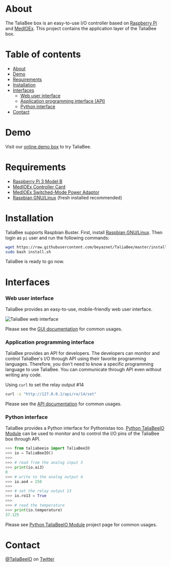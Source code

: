 About
=====
The TaliaBee box is an easy-to-use I/O controller based on [Raspberry Pi](https://www.raspberrypi.org/) and [MedIOEx](http://www.samm.com/en/medioex-raspberry-pi-industrial-controller-card). This project contains the application layer of the TaliaBee box.

Table of contents
=================

- [About](#about)
- [Demo](#demo)
- [Requirements](#requirements)
- [Installation](#installation)
- [Interfaces](#interfaces)
    - [Web user interface](#web-user-interface)
    - [Application programming interface (API)](#application-programming-interface)
    - [Python interface](#python-interface)
- [Contact](#contact)

Demo
====
Visit our [online demo box](http://demo.taliabee.io/) to try TaliaBee.

Requirements
============
- [Raspberry Pi 3 Model B](https://www.raspberrypi.org/products/raspberry-pi-3-model-b/)
- [MedIOEx Controller Card](http://www.samm.com/en/medioex-raspberry-pi-industrial-controller-card)
- [MedIOEx Switched-Mode Power Adaptor](http://www.samm.com/en/medioex-ms-4024-switched-mode-power-adaptor-24-volt-1-5-amper-smps)
- [Raspbian GNU/Linux](https://www.raspberrypi.org/downloads/raspbian/) (fresh installed recommended)

Installation
============
TaliaBee supports Raspbian Buster. First, install [Raspbian GNU/Linux](https://www.raspberrypi.org/downloads/raspbian/). Then login as `pi` user and run the following commands:

```bash
wget https://raw.githubusercontent.com/beyaznet/TaliaBee/master/installer/install.sh
sudo bash install.sh
```

TaliaBee is ready to go now.

Interfaces
==========

### Web user interface
TaliaBee provides an easy-to-use, mobile-friendly web user interface.

![TaliaBee web interface](/doc/taliabeee_screen.png)

Please see the [GUI documentation](/doc/gui.md) for common usages.

### Application programming interface
TaliaBee provides an API for developers. The developers can monitor and control TaliaBee's I/O through API using their favorite programming languages. Therefore, you don't need to know a specific programming language to use TaliaBee. You can communicate through API even without writing any code.

Using `curl` to set the relay output #14
```bash
curl -s "http://127.0.0.1/api/ro/14/set"
```

Please see the [API documentation](/doc/api.md) for common usages.

### Python interface
TaliaBee provides a Python interface for Pythonistas too. [Python TaliaBeeIO Module](https://github.com/beyaznet/python-taliabeeio-module) can be used to monitor and to control the I/O pins of the TaliaBee box through API.

```python
>>> from taliabeeio import TaliaBeeIO
>>> io = TaliaBeeIO()
>>>
>>> # read from the analog input 3
>>> print(io.ai3)
0
>>> # write to the analog output 4
>>> io.ao4 = 250
>>>
>>> # set the relay output 13
>>> io.ro13 = True
>>>
>>> # read the temperature
>>> print(io.temperature)
37.125
```

Please see [Python TaliaBeeIO Module](https://github.com/beyaznet/python-taliabeeio-module) project page for common usages.

Contact
=======
[@TaliaBeeIO](https://www.twitter.com/taliabeeio) on [Twitter](https://www.twitter.com/taliabeeio)
